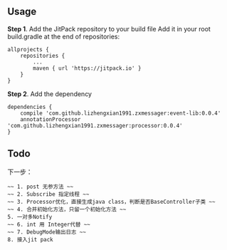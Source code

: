 ## Usage
**Step 1**. Add the JitPack repository to your build file
Add it in your root build.gradle at the end of repositories:
```
allprojects {
    repositories {
        ...
        maven { url 'https://jitpack.io' }
    }
}
```
**Step 2**. Add the dependency
```
dependencies {
    compile 'com.github.lizhengxian1991.zxmessager:event-lib:0.0.4'
    annotationProcessor 'com.github.lizhengxian1991.zxmessager:processor:0.0.4'
}
```
## Todo
下一步：

    ~~ 1. post 无参方法 ~~
    ~~ 2. Subscribe 指定线程 ~~
    ~~ 3. Processor优化，直接生成java class，判断是否BaseController子类 ~~
    ~~ 4. 合并初始化方法，只留一个初始化方法 ~~ 
    5. 一对多Notify
    ~~ 6. int 用 Integer代替 ~~
    ~~ 7. DebugMode输出日志 ~~
    8. 接入jit pack